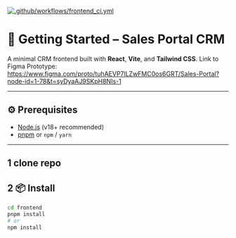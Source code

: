 [![.github/workflows/frontend_ci.yml](https://github.com/VelimirMueller/sales_portal_crm/actions/workflows/frontend_ci.yml/badge.svg)](https://github.com/VelimirMueller/sales_portal_crm/actions/workflows/frontend_ci.yml)
# 🚀 Getting Started – Sales Portal CRM

A minimal CRM frontend built with **React**, **Vite**, and **Tailwind CSS**.
Link to Figma Prototype: https://www.figma.com/proto/tuhAEVP7lLZwFMC0os6GRT/Sales-Portal?node-id=1-78&t=syDyaAJ9SKpH8NIs-1

---

## ⚙️ Prerequisites

- [Node.js](https://nodejs.org/) (v18+ recommended)
- [pnpm](https://pnpm.io/) or `npm` / `yarn`

---
## 1 clone repo
## 2 📦 Install

```bash
cd frontend
pnpm install
# or
npm install
```
